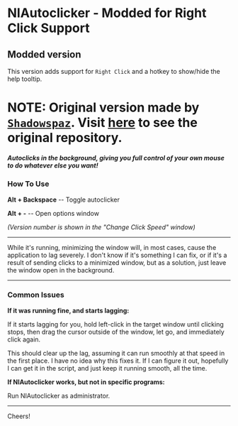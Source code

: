 # NIAutoclicker - Modded for Right Click Support
## Modded version
This version adds support for `Right Click` and a hotkey to show/hide the help tooltip.

# NOTE: Original version made by [`Shadowspaz`](https://github.com/Shadowspaz). Visit [here](https://github.com/Shadowspaz/NIAutoclicker) to see the original repository.

##### Autoclicks in the background, giving you full control of your own mouse to do whatever else you want! #####
### How To Use ###
**Alt + Backspace** -- Toggle autoclicker

**Alt + -** -- Open options window

*(Version number is shown in the "Change Click Speed" window)*

---

While it's running, minimizing the window will, in most cases, cause the application to lag severely. I don't know if it's something I can fix, or if it's a result of sending clicks to a minimized window, but as a solution, just leave the window open in the background.

---

### Common Issues ###
**If it was running fine, and starts lagging:**

If it starts lagging for you, hold left-click in the target window until clicking stops, then drag the cursor outside of the window, let go, and immediately click again.

This should clear up the lag, assuming it can run smoothly at that speed in the first place.
I have no idea why this fixes it. If I can figure it out, hopefully I can get it in the script, and just keep it running smooth, all the time.

**If NIAutoclicker works, but not in specific programs:**

Run NIAutoclicker as administrator.

---

Cheers!
